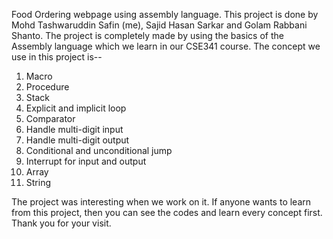 Food Ordering webpage using assembly language.
This project is done by Mohd Tashwaruddin Safin (me), Sajid Hasan Sarkar and Golam Rabbani Shanto.
The project is completely made by using the basics of the Assembly language which we learn in our CSE341 course.
The concept we use in this project is--
1. Macro
2. Procedure
3. Stack
4. Explicit and implicit loop
5. Comparator
6. Handle multi-digit input
7. Handle multi-digit output
8. Conditional and unconditional jump
9. Interrupt for input and output
10. Array
11. String


The project was interesting when we work on it. If anyone wants to learn from this project, then you can see the codes and learn every concept first.
Thank you for your visit.
